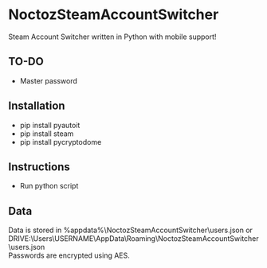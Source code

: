 # NoctozSteamAccountSwitcher
Steam Account Switcher written in Python with mobile support!

## TO-DO
* Master password

## Installation
* pip install pyautoit
* pip install steam
* pip install pycryptodome

## Instructions
* Run python script

## Data
Data is stored in %appdata%\NoctozSteamAccountSwitcher\users.json or DRIVE:\Users\USERNAME\AppData\Roaming\NoctozSteamAccountSwitcher\users.json  
Passwords are encrypted using AES.
